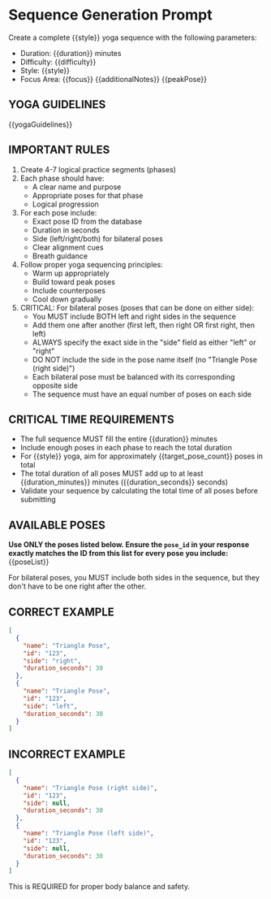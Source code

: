 # Sequence Generation Prompt

Create a complete {{style}} yoga sequence with the following parameters:
- Duration: {{duration}} minutes
- Difficulty: {{difficulty}}
- Style: {{style}}
- Focus Area: {{focus}}
{{additionalNotes}}
{{peakPose}}

## YOGA GUIDELINES
{{yogaGuidelines}}

## IMPORTANT RULES
1. Create 4-7 logical practice segments (phases)
2. Each phase should have:
   - A clear name and purpose
   - Appropriate poses for that phase
   - Logical progression
3. For each pose include:
   - Exact pose ID from the database
   - Duration in seconds
   - Side (left/right/both) for bilateral poses
   - Clear alignment cues
   - Breath guidance
4. Follow proper yoga sequencing principles:
   - Warm up appropriately
   - Build toward peak poses
   - Include counterposes
   - Cool down gradually
5. CRITICAL: For bilateral poses (poses that can be done on either side):
   - You MUST include BOTH left and right sides in the sequence
   - Add them one after another (first left, then right OR first right, then left)
   - ALWAYS specify the exact side in the "side" field as either "left" or "right"
   - DO NOT include the side in the pose name itself (no "Triangle Pose (right side)")
   - Each bilateral pose must be balanced with its corresponding opposite side
   - The sequence must have an equal number of poses on each side

## CRITICAL TIME REQUIREMENTS
- The full sequence MUST fill the entire {{duration}} minutes
- Include enough poses in each phase to reach the total duration
- For {{style}} yoga, aim for approximately {{target_pose_count}} poses in total
- The total duration of all poses MUST add up to at least {{duration_minutes}} minutes ({{duration_seconds}} seconds)
- Validate your sequence by calculating the total time of all poses before submitting

## AVAILABLE POSES
**Use ONLY the poses listed below. Ensure the `pose_id` in your response exactly matches the ID from this list for every pose you include:**
{{poseList}}

For bilateral poses, you MUST include both sides in the sequence, but they don't have to be one right after the other. 

## CORRECT EXAMPLE
```json
[
  {
    "name": "Triangle Pose",
    "id": "123",
    "side": "right",
    "duration_seconds": 30
  },
  {
    "name": "Triangle Pose",
    "id": "123",
    "side": "left",
    "duration_seconds": 30
  }
]
```

## INCORRECT EXAMPLE
```json
[
  {
    "name": "Triangle Pose (right side)",
    "id": "123",
    "side": null,
    "duration_seconds": 30
  },
  {
    "name": "Triangle Pose (left side)",
    "id": "123",
    "side": null,
    "duration_seconds": 30
  }
]
```

This is REQUIRED for proper body balance and safety. 